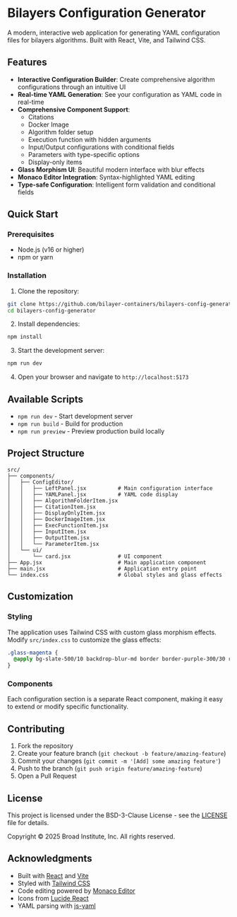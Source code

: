 # Bilayers Configuration Generator

A modern, interactive web application for generating YAML configuration files for bilayers algorithms. Built with React, Vite, and Tailwind CSS.

## Features

- **Interactive Configuration Builder**: Create comprehensive algorithm configurations through an intuitive UI
- **Real-time YAML Generation**: See your configuration as YAML code in real-time
- **Comprehensive Component Support**:
  - Citations 
  - Docker Image
  - Algorithm folder setup
  - Execution function with hidden arguments
  - Input/Output configurations with conditional fields
  - Parameters with type-specific options
  - Display-only items
- **Glass Morphism UI**: Beautiful modern interface with blur effects
- **Monaco Editor Integration**: Syntax-highlighted YAML editing
- **Type-safe Configuration**: Intelligent form validation and conditional fields

## Quick Start

### Prerequisites

- Node.js (v16 or higher)
- npm or yarn

### Installation

1. Clone the repository:
```bash
git clone https://github.com/bilayer-containers/bilayers-config-generator.git
cd bilayers-config-generator
```

2. Install dependencies:
```bash
npm install
```

3. Start the development server:
```bash
npm run dev
```

4. Open your browser and navigate to `http://localhost:5173`

## Available Scripts

- `npm run dev` - Start development server
- `npm run build` - Build for production
- `npm run preview` - Preview production build locally

## Project Structure

```
src/
├── components/
│   ├── ConfigEditor/
│   │   ├── LeftPanel.jsx          # Main configuration interface
│   │   ├── YAMLPanel.jsx          # YAML code display
│   │   ├── AlgorithmFolderItem.jsx
│   │   ├── CitationItem.jsx
│   │   ├── DisplayOnlyItem.jsx
│   │   ├── DockerImageItem.jsx
│   │   ├── ExecFunctionItem.jsx
│   │   ├── InputItem.jsx
│   │   ├── OutputItem.jsx
│   │   └── ParameterItem.jsx
│   └── ui/
│       └── card.jsx               # UI component
├── App.jsx                        # Main application component
├── main.jsx                       # Application entry point
└── index.css                      # Global styles and glass effects
```

## Customization

### Styling
The application uses Tailwind CSS with custom glass morphism effects. Modify `src/index.css` to customize the glass effects:

```css
.glass-magenta {
  @apply bg-slate-500/10 backdrop-blur-md border border-purple-300/30 rounded-xl;
}
```

### Components
Each configuration section is a separate React component, making it easy to extend or modify specific functionality.

## Contributing

1. Fork the repository
2. Create your feature branch (`git checkout -b feature/amazing-feature`)
3. Commit your changes (`git commit -m '[Add] some amazing feature'`)
4. Push to the branch (`git push origin feature/amazing-feature`)
5. Open a Pull Request

## License

This project is licensed under the BSD-3-Clause License - see the [LICENSE](LICENSE) file for details.

Copyright © 2025 Broad Institute, Inc. All rights reserved.

## Acknowledgments

- Built with [React](https://reactjs.org/) and [Vite](https://vitejs.dev/)
- Styled with [Tailwind CSS](https://tailwindcss.com/)
- Code editing powered by [Monaco Editor](https://microsoft.github.io/monaco-editor/)
- Icons from [Lucide React](https://lucide.dev/)
- YAML parsing with [js-yaml](https://github.com/nodeca/js-yaml)
